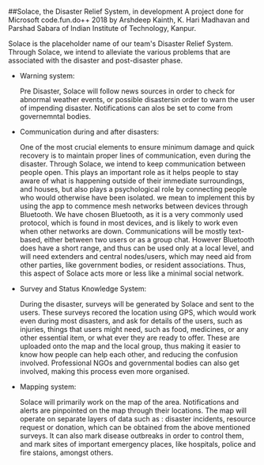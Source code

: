 ##Solace, the Disaster Relief System, in development
A project done for Microsoft code.fun.do++ 2018 by Arshdeep Kainth, K. Hari Madhavan and Parshad Sabara of Indian Institute of Technology, Kanpur.

  Solace is the placeholder name of our team's Disaster Relief System. Through Solace, we intend to alleviate the various problems that are associated with the disaster and post-disaster phase.
  <ul>
  <li><p>Warning system:</p> 
      <p>Pre Disaster, Solace will follow news sources in order to check for abnormal weather events, or possible disastersin order to warn the user of impending disaster. Notifications can alos be set to come from governemntal bodies.</p></li>
    <li><p>Communication during and after disasters:</p>
        <p>One of the most crucial elements to ensure minimum damage and quick recovery is to maintain proper lines of communication, even during the disaster. Through Solace, we intend to keep communication between people open. This plays an important role as it helps people to stay aware of what is happening outside of their immediate surroundings, and houses, but also plays a psychological role by connecting people who would otherwise have been isolated. we mean to implement this by using the app to commence mesh networks between devices through Bluetooth. We have chosen Bluetooth, as it is a  very commonly used protocol, which is found in most devices, and is likely to work even when other networks are down. Communications will be mostly text-based, either between two users or as a group chat. However Bluetooth does have a short range, and thus can be used only at a local level, and will need extenders and central nodes/users, which may need aid from other parties, like government bodies, or resident associations. Thus, this aspect of Solace acts more or less like a minimal social network.</p></li>  
  <li><p>Survey and Status Knowledge System:</p> 
      <p>During the disaster, surveys will be generated by Solace and sent to the users. These surveys recored the location using GPS, which would work even during most disasters, and ask for details of the users, such as injuries, things that users might need, such as food, medicines, or any other essential item, or what ever they are ready to offer. These are uploaded onto the map and the local group, thus making it easier to know how people can help each other, and reducing the confusion involved. Professional NGOs and governmental bodies can also get involved, making this process even more organised.</p></li>
  <li><p>Mapping system:</p> 
      <p>Solace will primarily work on the map of the area. Notifications and alerts are pinpointed on the map through their locations. The map will operate on separate layers of data such as : disaster incidents, resource request or donation, which can be obtained from the above mentioned surveys. It can also mark disease outbreaks in order to control them, and mark sites of important emergency places, like hospitals, police and fire staions, amongst others.</p></li>
  </ul>
  

